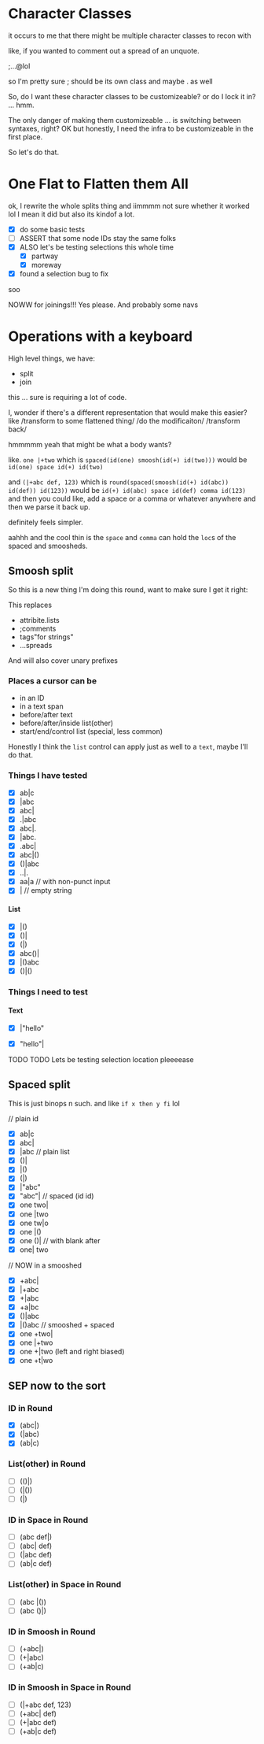 
# Character Classes

it occurs to me
that there might be multiple character classes
to recon with

like, if you wanted to comment out a spread of an unquote.

;...@lol

so I'm pretty sure ; should be its own class
and maybe . as well

So, do I want these character classes to be customizeable?
or do I lock it in? ... hmm.

The only danger of making them customizeable ... is switching
between syntaxes, right?
OK but honestly, I need the infra to be customizeable in the first place.

So let's do that.


# One Flat to Flatten them All

ok, I rewrite the whole splits thing
and iimmmm not sure whether it worked lol
I mean it did
but also
its kindof a lot.

- [x] do some basic tests
- [ ] ASSERT that some node IDs stay the same folks
- [x] ALSO let's be testing selections this whole time
  - [x] partway
  - [x] moreway
- [x] found a selection bug to fix

soo


NOWW for joinings!!! Yes please.
And probably some navs


# Operations with a keyboard

High level things, we have:
- split
- join

this ... sure is requiring a lot of code.

I, wonder if there's a different representation
that would make this easier?
like /transform to some flattened thing/ /do the modificaiton/ /transform back/

hmmmmm yeah that might be what a body wants?

like.
`one |+two` which is
`spaced(id(one) smoosh(id(+) id(two)))`
would be
`id(one) space id(+) id(two)`

and `(|+abc def, 123)`
which is
`round(spaced(smoosh(id(+) id(abc)) id(def)) id(123))`
would be
`id(+) id(abc) space id(def) comma id(123)`
and then you could like, add a space or a comma or whatever anywhere
and then we parse it back up.

definitely feels simpler.

aahhh and the cool thin is the `space` and `comma` can hold the `loc`s of the spaced and smoosheds.


## Smoosh split

So this is a new thing I'm doing this round, want to make sure I get it right:

This replaces
- attribite.lists
- ;comments
- tags"for strings"
- ...spreads

And will also cover unary prefixes

### Places a cursor can be

- in an ID
- in a text span
- before/after text
- before/after/inside list(other)
- start/end/control list (special, less common)

Honestly I think the `list` control can apply just as well to a `text`, maybe I'll do that.

### Things I have tested

- [x] ab|c
- [x] |abc
- [x] abc|
- [x] .|abc
- [x] abc|.
- [x] |abc.
- [x] .abc|
- [x] abc|()
- [x] ()|abc
- [x] ..|.
- [x] aa|a // with non-punct input
- [x] | // empty string

#### List

- [x] |()
- [x] ()|
- [x] (|)
- [x] abc()|
- [x] |()abc
- [x] ()|()

### Things I need to test

#### Text

- [x] |"hello"
- [x] "hello"|


TODO TODO Lets be testing selection location pleeeease


## Spaced split

This is just binops n such. and like `if x then y fi` lol

// plain id
- [x] ab|c
- [x] abc|
- [x] |abc
// plain list
- [x] ()|
- [x] |()
- [x] (|)
- [x] |"abc"
- [x] "abc"|
// spaced (id id)
- [x] one two|
- [x] one |two
- [x] one tw|o
- [x] one |()
- [x] one ()|
// with blank after
- [x] one|  two

// NOW in a smooshed
- [x] +abc|
- [x] |+abc
- [x] +|abc
- [x] +a|bc
- [x] ()|abc
- [x] |()abc
// smooshed + spaced
- [x] one +two|
- [x] one |+two
- [x] one +|two (left and right biased)
- [x] one +t|wo

## SEP now to the sort

### ID in Round

- [x] (abc|)
- [x] (|abc)
- [x] (ab|c)

### List(other) in Round

- [ ] (()|)
- [ ] (|())
- [ ] (|)

### ID in Space in Round

- [ ] (abc def|)
- [ ] (abc| def)
- [ ] (|abc def)
- [ ] (ab|c def)

### List(other) in Space in Round

- [ ] (abc |())
- [ ] (abc ()|)

### ID in Smoosh in Round

- [ ] (+abc|)
- [ ] (+|abc)
- [ ] (+ab|c)

### ID in Smoosh in Space in Round

- [ ] (|+abc def, 123)
- [ ] (+abc| def)
- [ ] (+|abc def)
- [ ] (+ab|c def)
